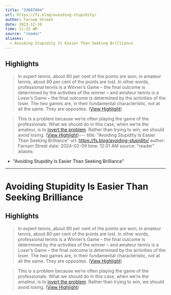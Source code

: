 ```yaml
---
title: "33687604"
url: https://fs.blog/avoiding-stupidity/
author: Farnam Street
date: 2023-12-10
time: 11:22 AM
source: "reader"
aliases:
  - Avoiding Stupidity Is Easier Than Seeking Brilliance
---
```

## Highlights
> In expert tennis, about 80 per cent of the points are won; in amateur tennis, about 80 per cent of the points are lost. In other words, professional tennis is a Winner’s Game – the final outcome is determined by the activities of the winner – and amateur tennis is a Loser’s Game – the final outcome is determined by the activities of the loser. The two games are, in their fundamental characteristic, not at all the same. They are opposites. ([View Highlight](https://read.readwise.io/read/01hdzzhtxhnqnxprr93hxv6e09))

> This is a problem because we’re often playing the game of the professionals. What we should do in this case, when we’re the amateur, is to [invert the problem](https://fs.blog/inversion/). Rather than trying to win, we should avoid losing. ([View Highlight](https://read.readwise.io/read/01hdzzmvzbvk37ch6eaxw1mvqj))---
title: "Avoiding Stupidity Is Easier Than Seeking Brilliance"
url: https://fs.blog/avoiding-stupidity/
author: Farnam Street
date: 2024-02-09
time: 12:01 AM
source: "reader"
aliases:
  - "Avoiding Stupidity Is Easier Than Seeking Brilliance"
---
# Avoiding Stupidity Is Easier Than Seeking Brilliance

## Highlights
> In expert tennis, about 80 per cent of the points are won; in amateur tennis, about 80 per cent of the points are lost. In other words, professional tennis is a Winner’s Game – the final outcome is determined by the activities of the winner – and amateur tennis is a Loser’s Game – the final outcome is determined by the activities of the loser. The two games are, in their fundamental characteristic, not at all the same. They are opposites. ([View Highlight](https://read.readwise.io/read/01hdzzhtxhnqnxprr93hxv6e09))

> This is a problem because we’re often playing the game of the professionals. What we should do in this case, when we’re the amateur, is to [invert the problem](https://fs.blog/inversion/). Rather than trying to win, we should avoid losing. ([View Highlight](https://read.readwise.io/read/01hdzzmvzbvk37ch6eaxw1mvqj))

